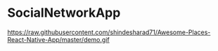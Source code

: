 # SocialNetworkApp

https://raw.githubusercontent.com/shindesharad71/Awesome-Places-React-Native-App/master/demo.gif
